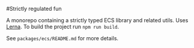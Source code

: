 #Strictly regulated fun

A monorepo containing a strictly typed ECS library and related utils. 
Uses [Lerna](https://github.com/lerna/lerna).
To build the project run `npm run build`.

See `packages/ecs/README.md` for more details. 
